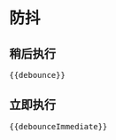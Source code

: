 # 防抖

<script setup>
import Debounce from '../../components/Debounce.vue'
import {debounce,debounceImmediate} from './debounce.js'

</script>

## 稍后执行

<pre>{{debounce}}</pre>

## 立即执行

<pre>{{debounceImmediate}}</pre>

<Debounce></Debounce>
